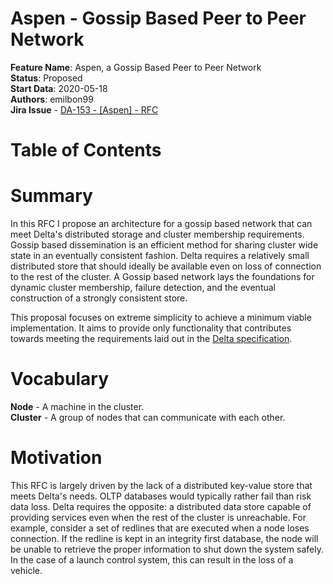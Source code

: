 # Aspen - Gossip Based Peer to Peer Network

**Feature Name**: Aspen, a Gossip Based Peer to Peer Network \
**Status**: Proposed \
**Start Data**: 2020-05-18 \
**Authors**: emilbon99 \
**Jira Issue** - [DA-153 - [Aspen] - RFC](https://arya-analytics.atlassian.net/browse/DA-153)

# Table of Contents

# Summary

In this RFC I propose an architecture for a gossip based network that can meet Delta's distributed storage and cluster membership 
requirements. Gossip based dissemination is an efficient method for sharing cluster wide state in an eventually consistent
fashion. Delta requires a relatively small distributed store that should ideally be available even on loss of connection
to the rest of the cluster. A Gossip based network lays the foundations for dynamic cluster membership, failure detection,
and the eventual construction of a strongly consistent store.

This proposal focuses on extreme simplicity to achieve a minimum viable implementation. It aims to provide only functionality
that contributes towards meeting the requirements laid out in the [Delta specification](https://arya-analytics.atlassian.net/wiki/spaces/AA/pages/9601025/01+-+Delta).

# Vocabulary

**Node** - A machine in the cluster. \
**Cluster** - A group of nodes that can communicate with each other.

# Motivation

This RFC is largely driven by the lack of a distributed key-value store that meets Delta's needs. OLTP databases would
typically rather fail than risk data loss. Delta requires the opposite: a distributed data store capable of providing 
services even when the rest of the cluster is unreachable. For example, consider a set of redlines that are executed
when a node loses connection. If the redline is kept in an integrity first database, the node will be unable to retrieve
the proper information to shut down the system safely. In the case of a launch control system, this can result in the
loss of a vehicle.



